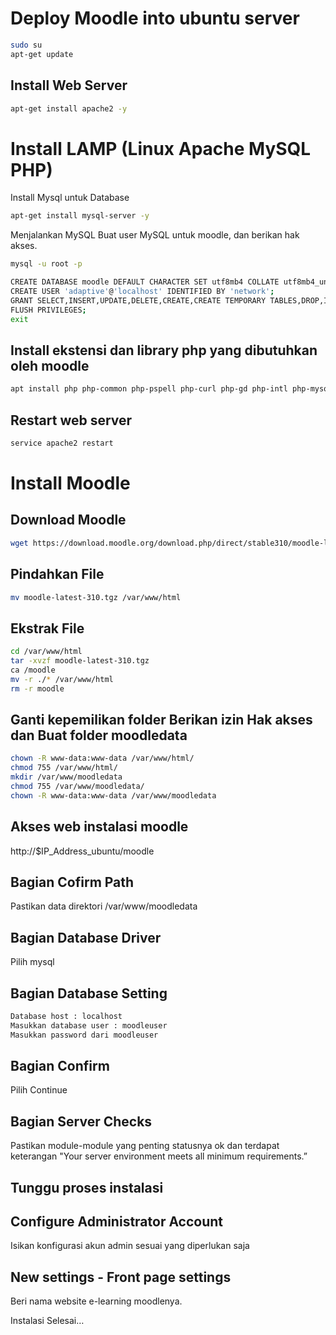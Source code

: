 # Deploy Moodle into ubuntu server

```bash
sudo su
apt-get update
```
## Install Web Server
```bash
apt-get install apache2 -y
```
# Install LAMP (Linux Apache MySQL PHP)
Install Mysql untuk Database
```bash
apt-get install mysql-server -y
```

Menjalankan MySQL Buat user MySQL untuk moodle, dan berikan hak akses. 
```bash
mysql -u root -p

CREATE DATABASE moodle DEFAULT CHARACTER SET utf8mb4 COLLATE utf8mb4_unicode_ci;
CREATE USER 'adaptive'@'localhost' IDENTIFIED BY 'network';
GRANT SELECT,INSERT,UPDATE,DELETE,CREATE,CREATE TEMPORARY TABLES,DROP,INDEX,ALTER ON moodle.* TO adaptive@localhost;
FLUSH PRIVILEGES;
exit
```
## Install ekstensi dan library php yang dibutuhkan oleh moodle
```bash
apt install php php-common php-pspell php-curl php-gd php-intl php-mysql php-xml php-xmlrpc php-ldap php-zip php-soap php-mbstring libapache2-mod-php -y
```

## Restart web server
```bash 
service apache2 restart
```

# Install Moodle
## Download Moodle
```bash
wget https://download.moodle.org/download.php/direct/stable310/moodle-latest-310.tgz
```
## Pindahkan File
```bash 
mv moodle-latest-310.tgz /var/www/html
```

## Ekstrak File
```bash
cd /var/www/html
tar -xvzf moodle-latest-310.tgz
ca /moodle
mv -r ./* /var/www/html
rm -r moodle
```
## Ganti kepemilikan folder Berikan izin Hak akses dan Buat folder moodledata
```bash
chown -R www-data:www-data /var/www/html/
chmod 755 /var/www/html/
mkdir /var/www/moodledata
chmod 755 /var/www/moodledata/
chown -R www-data:www-data /var/www/moodledata
```
## Akses web instalasi moodle
 http://$IP_Address_ubuntu/moodle
 
## Bagian Cofirm Path
Pastikan data direktori /var/www/moodledata

## Bagian Database Driver
Pilih mysql

## Bagian Database Setting
```bash
Database host : localhost
Masukkan database user : moodleuser
Masukkan password dari moodleuser
```

## Bagian Confirm
Pilih Continue

## Bagian Server Checks
Pastikan module-module yang penting statusnya ok dan terdapat keterangan "Your server environment meets all minimum requirements.”

## Tunggu proses instalasi

## Configure Administrator Account
Isikan konfigurasi akun admin sesuai yang diperlukan saja

## New settings - Front page settings
Beri nama website e-learning moodlenya.

Instalasi Selesai…







